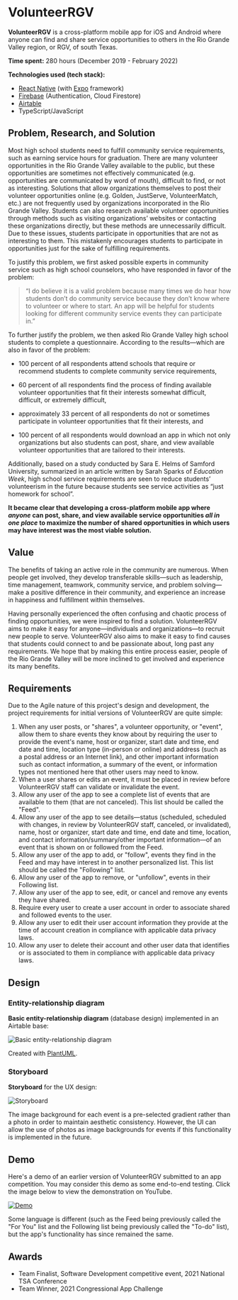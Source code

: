 ﻿# VolunteerRGV

**VolunteerRGV** is a cross-platform mobile app for iOS and Android where anyone can find and share service opportunities to others in the Rio Grande Valley region, or RGV, of south Texas.

**Time spent:** 280 hours (December 2019 - February 2022)

**Technologies used (tech stack):**

- [React Native](https://www.github.com/facebook/react-native) (with [Expo](https://www.github.com/expo/expo) framework)
- [Firebase](https://firebase.google.com) (Authentication, Cloud Firestore)
- [Airtable](https://www.airtable.com)
- TypeScript/JavaScript

## Problem, Research, and Solution

Most high school students need to fulfill community service requirements, such as earning service hours for graduation. There are many volunteer opportunities in the Rio Grande Valley available to the public, but these opportunities are sometimes not effectively communicated (e.g. opportunities are communicated by word of mouth), difficult to find, or not as interesting. Solutions that allow organizations themselves to post their volunteer opportunities online (e.g. Golden, JustServe, VolunteerMatch, etc.) are not frequently used by organizations incorporated in the Rio Grande Valley. Students can also research available volunteer opportunities through methods such as visiting organizations’ websites or contacting these organizations directly, but these methods are unnecessarily difficult. Due to these issues, students participate in opportunities that are not as interesting to them. This mistakenly encourages students to participate in opportunities just for the sake of fulfilling requirements.

To justify this problem, we first asked possible experts in community service such as high school counselors, who have responded in favor of the problem:

> “I do believe it is a valid problem because many times we do hear how students don’t do community service because they don’t know where to volunteer or where to start. An app will be helpful for students looking for different community service events they can participate in.”

To further justify the problem, we then asked Rio Grande Valley high school students to complete a questionnaire. According to the results—which are also in favor of the problem:

- 100 percent of all respondents attend schools that require or recommend students to complete community service requirements,

- 60 percent of all respondents find the process of finding available volunteer opportunities that fit their interests somewhat difficult, difficult, or extremely difficult,

- approximately 33 percent of all respondents do not or sometimes participate in volunteer opportunities that fit their interests, and

- 100 percent of all respondents would download an app in which not only organizations but also students can post, share, and view available volunteer opportunities that are tailored to their interests.

Additionally, based on a study conducted by Sara E. Helms of Samford University, summarized in an article written by Sarah Sparks of _Education Week_, high school service requirements are seen to reduce students’ volunteerism in the future because students see service activities as “just homework for school”.

**It became clear that developing a cross-platform mobile app where _anyone_ can post, share, and view available service opportunities _all in one place_ to maximize the number of shared opportunities in which users may have interest was the most viable solution.**

## Value

The benefits of taking an active role in the community are numerous. When people get involved, they develop transferable skills—such as leadership, time management, teamwork, community service, and problem solving—make a positive difference in their community, and experience an increase in happiness and fulfillment within themselves.

Having personally experienced the often confusing and chaotic process of finding opportunities, we were inspired to find a solution. VolunteerRGV aims to make it easy for anyone—individuals and organizations—to recruit new people to serve. VolunteerRGV also aims to make it easy to find causes that students could connect to and be passionate about, long past any requirements. We hope that by making this entire process easier, people of the Rio Grande Valley will be more inclined to get involved and experience its many benefits.

## Requirements

Due to the Agile nature of this project's design and development, the project requirements for initial versions of VolunteerRGV are quite simple:

1. When any user posts, or "shares", a volunteer opportunity, or "event", allow them to share events they know about by requiring the user to provide the event's name, host or organizer, start date and time, end date and time, location type (in-person or online) and address (such as a postal address or an Internet link), and other important information such as contact information, a summary of the event, or information types not mentioned here that other users may need to know.
2. When a user shares or edits an event, it must be placed in review before VolunteerRGV staff can validate or invalidate the event.
3. Allow any user of the app to see a complete list of events that are available to them (that are not canceled). This list should be called the "Feed".
4. Allow any user of the app to see details—status (scheduled, scheduled with changes, in review by VolunteerRGV staff, canceled, or invalidated), name, host or organizer, start date and time, end date and time, location, and contact information/summary/other important information—of an event that is shown on or followed from the Feed.
5. Allow any user of the app to add, or "follow", events they find in the Feed and may have interest in to another personalized list. This list should be called the "Following" list.
6. Allow any user of the app to remove, or "unfollow", events in their Following list.
7. Allow any user of the app to see, edit, or cancel and remove any events they have shared.
8. Require every user to create a user account in order to associate shared and followed events to the user.
9. Allow any user to edit their user account information they provide at the time of account creation in compliance with applicable data privacy laws.
10. Allow any user to delete their account and other user data that identifies or is associated to them in compliance with applicable data privacy laws.

## Design

### Entity-relationship diagram

**Basic entity-relationship diagram** (database design) implemented in an Airtable base:

![Basic entity-relationship diagram](ERD-0.1.1.png)

Created with [PlantUML](https://plantuml.com).

### Storyboard

**Storyboard** for the UX design:

![Storyboard](Storyboard.png)

The image background for each event is a pre-selected gradient rather than a photo in order to maintain aesthetic consistency. However, the UI can allow the use of photos as image backgrounds for events if this functionality is implemented in the future.

## Demo

Here's a demo of an earlier version of VolunteerRGV submitted to an app competition. You may consider this demo as some end-to-end testing. Click the image below to view the demonstration on YouTube.

[![Demo](https://img.youtube.com/vi/r0TYg-1kP4k/0.jpg)](https://youtu.be/r0TYg-1kP4k)

Some language is different (such as the Feed being previously called the "For You" list and the Following list being previously called the "To-do" list), but the app's functionality has since remained the same.

## Awards

- Team Finalist, Software Development competitive event, 2021 National TSA Conference
- Team Winner, 2021 Congressional App Challenge
